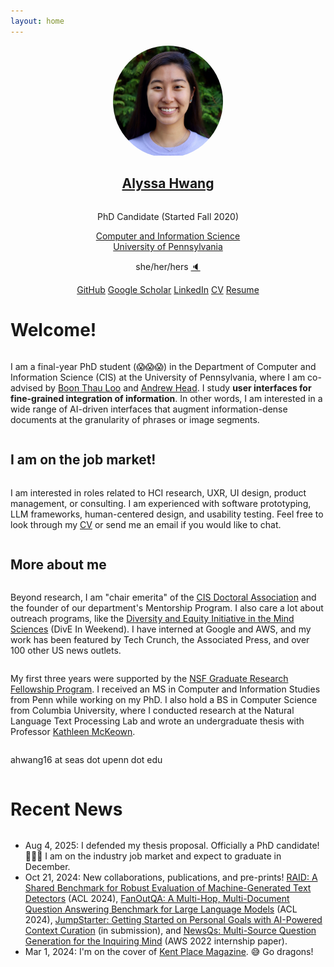 ```yaml
---
layout: home
---
```


<div style="display: flex; justify-content: center; align-content: center;  flex-direction: column; align-items: center; text-align: center">
    <div style="border-radius: 50%; overflow: hidden; width: 35%;">
        <img src="assets/images/hwang headshot final.png"
            alt="Headshot of Alyssa Hwang">
    </div>
    <h2><a href="/fun">Alyssa Hwang</a></h2>
    <p>PhD Candidate (Started Fall 2020)</p>
    <a href="https://www.cis.upenn.edu/">Computer and Information Science</a>
    <a href="https://www.upenn.edu/">University of Pennsylvania</a>
    <p>she/her/hers <a href="https://namedrop.io/alyssahwang">🔈</a></p>
    <div>
        <a class="button lightbg" target="_blank" rel="noopener noreferrer" href="https://github.com/ahwang16">GitHub</a>
        <a class="button lightbg" target="_blank" rel="noopener noreferrer" href="https://scholar.google.com/citations?user=Tb-h12kAAAAJ&hl=en">Google Scholar</a>
        <a class="button lightbg" target="_blank" rel="noopener noreferrer" href="https://www.linkedin.com/in/alyssa-hwang/">LinkedIn</a>
        <a class="button lightbg" target="_blank" rel="noopener noreferrer" href="assets/files/Alyssa_Hwang_CV.pdf">CV</a>
        <a class="button lightbg" target="_blank" rel="noopener noreferrer" href="assets/files/Alyssa_Hwang_Resume.pdf">Resume</a>
    </div>
</div>

<h1>Welcome!</h1>

<div style="display: flex; justify-content: center; align-content: center; flex-direction: column;">
    <p>I am a final-year PhD student (😱😱😱) in the Department of Computer and Information Science (CIS) at the University of Pennsylvania, where I am co-advised by <a href="https://boonloo.cis.upenn.edu/">Boon Thau Loo</a> and <a href="https://www.andrewhead.info">Andrew Head</a>. I study <b>user interfaces for fine-grained integration of information</b>. In other words, I am interested in a wide range of AI-driven interfaces that augment information-dense documents at the granularity of phrases or image segments.</p>
    <h2>I am on the job market!</h2>
    <p>
    I am interested in roles related to HCI research, UXR, UI design, product management, or consulting. I am experienced with software prototyping, LLM frameworks, human-centered design, and usability testing. Feel free to look through my <a href="assets/files/Alyssa_Hwang_CV.pdf">CV</a> or send me an email if you would like to chat.
    </p>
    <h2>More about me</h2>
    <p>Beyond research, I am "chair emerita" of the <a href="https://penn-cisda.github.io">CIS Doctoral Association</a> and the founder of our department's Mentorship Program. I also care a lot about outreach programs, like the <a href="https://web.sas.upenn.edu/dive/">Diversity and Equity Initiative in the Mind Sciences</a> (DivE In Weekend). I have interned at Google and AWS, and my work has been featured by Tech Crunch, the Associated Press, and over 100 other US news outlets.</p>
    <p>My first three years were supported by the <a href="https://www.nsfgrfp.org/">NSF Graduate Research Fellowship Program</a>. I received an MS in Computer and Information Studies from Penn while working on my PhD. I also hold a BS in Computer Science from Columbia University, where I conducted research at the Natural Language Text Processing Lab and wrote an undergraduate thesis with Professor <a href="http://www.cs.columbia.edu/~kathy/">Kathleen McKeown</a>.</p>
    <p>ahwang16 at seas dot upenn dot edu</p>
</div>

<h1>Recent News</h1>

<div style="display: flex; justify-content: center; align-content: center; flex-direction: column;">
    <ul>
        <li>Aug 4, 2025: I defended my thesis proposal. Officially a PhD candidate! 👩🏻‍🎓 I am on the industry job market and expect to graduate in December.</li>
        <li>Oct 21, 2024: New collaborations, publications, and pre-prints! <a href="https://aclanthology.org/2024.acl-long.674/">RAID: A Shared Benchmark for Robust Evaluation of Machine-Generated Text Detectors</a> (ACL 2024), <a href="https://aclanthology.org/2024.acl-short.2/">FanOutQA: A Multi-Hop, Multi-Document Question Answering Benchmark for Large Language Models</a> (ACL 2024), <a href="https://arxiv.org/abs/2410.03882">JumpStarter: Getting Started on Personal Goals with AI-Powered Context Curation</a> (in submission), and <a href="https://arxiv.org/abs/2402.18479">NewsQs: Multi-Source Question Generation for the Inquiring Mind</a> (AWS 2022 internship paper).</li>
        <li>Mar 1, 2024: I'm on the cover of <a href="https://issuu.com/kentplace/docs/kentplace_w24_issue_pages_webquality">Kent Place Magazine</a>. 😅 Go dragons!</li>
        <!-- <li>Feb 5, 2024: Looking forward to speaking at Women in Data Science @ Penn, Google, and Columbia in the next couple of months.</li> -->
        <!-- <li>Dec 1, 2023: I will be in Singapore for <a href="https://2023.emnlp.org/">EMNLP</a> next week. Looking forward to meeting new people and presenting <a href="https://github.com/zhudotexe/kani">Kani</a> at the open-source software <a href="https://nlposs.github.io/2023/">workshop</a> on Dec. 6 and attending the Salesforce networking dinner on Dec. 8!</li> -->
        <!-- <li>Nov 16, 2023: My work on GPT-Vision has been featured by <a href="https://techcrunch.com/2023/11/06/openai-gpt-4-with-vision-release-research-flaws/">TechCrunch</a>, <a href="https://apnews.com/article/chatgpt-openai-tech-showcase-da850be425aaa269e2915e9e0b1c726a">Associated Press</a>, <a href="https://penntoday.upenn.edu/news/peek-future-visual-data-interpretation">Penn Today</a>, and several other news outlets.</li> -->
        <!-- <li>Nov 6, 2023: I'm in San Francisco for <a href="https://devday.openai.com/">OpenAI DevDay 2023</a>! Feel free to come chat with me about GPT-Vision, voice assistants, NLPxHCI/Human-AI Interaction, qualitative analysis, and more.</li> -->
        <!-- <li>Nov 3, 2023: I just released <a href="https://arxiv.org/abs/2311.02069">Grounded Intuition of GPT-Vision's Abilities with Scientific Figures</a>, an in-depth analysis of alt text generation with GPT-Vision. I based my procedure on methods from social science and HCI. You can also find the data in this <a href="https://github.com/ahwang16/grounded-intuition-gpt-vision">repository</a>.</li> -->
        <!-- <li>Oct 9, 2023: Kani, a framework for building language model applications developed with <a href="https://zhu.codes/">Andrew Zhu</a> and <a href="https://liamdugan.com/">Liam Dugan</a>, has been accepted to the EMNLP Workshop of Natural Language Processing Open-Source Software (NLP-OSS). Our <a href="https://github.com/zhudotexe/kani">GitHub</a> also has over 480 stars.</li> -->
        <!-- <li>Oct 2, 2023: My work on Rewriting the Script is being featured on <a href="https://blog.seas.upenn.edu/rewriting-the-script-developing-effective-ai-assistants/">Penn Engineering Today</a>.</li> -->
        <!-- <li>Sept 29, 2023: I was invited to <a href="https://devday.openai.com/">OpenAI DevDay 2023</a>! Feel free to email or chat with me if you are also attending.</li> -->
        <!-- <li>Sept 25, 2023: Kani, our new framework for building language model applications, has over 400 stars on <a href="https://github.com/zhudotexe/kani">GitHub</a>, is trending on GitHub and Papers With Code, and has been featured in several news articles. Check out our <a href="https://arxiv.org/abs/2309.05542">preprint on arXiv</a>.</li> -->
    </ul>
</div>
